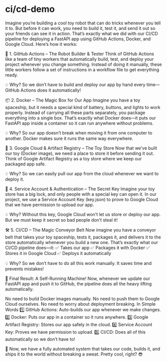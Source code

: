 # ci/cd-demo

Imagine you’re building a cool toy robot that can do tricks whenever you tell it to. But before it can work, you need to build it, test it, and send it out so your friends can see it in action. That’s exactly what we did with our CI/CD pipeline for deploying a FastAPI app using GitHub Actions, Docker, and Google Cloud. Here’s how it works:

🎯 1. GitHub Actions – The Robot Builder & Tester
Think of GitHub Actions like a team of tiny workers that automatically build, test, and deploy your project whenever you change something. Instead of doing it manually, these little workers follow a set of instructions in a workflow file to get everything ready.

💡 Why?
So we don’t have to build and deploy our app by hand every time—GitHub Actions does it automatically!

📦 2. Docker – The Magic Box for Our App
Imagine you have a toy spaceship, but it needs a special kind of battery, buttons, and lights to work properly. Instead of carrying all these parts separately, you package everything into a single box. That’s exactly what Docker does—it puts our FastAPI app inside a container so it can run anywhere without problems.

💡 Why?
So our app doesn’t break when moving it from one computer to another. Docker makes sure it runs the same way everywhere.

🚀 3. Google Cloud & Artifact Registry – The Toy Store
Now that we’ve built our toy (Docker image), we need a place to store it before sending it out. Think of Google Artifact Registry as a toy store where we keep our packaged app safe.

💡 Why?
So we can easily pull our app from the cloud whenever we want to deploy it.

🔑 4. Service Account & Authentication – The Secret Key
Imagine your toy store has a big lock, and only people with a special key can open it. In our project, we use a Service Account Key (key.json) to prove to Google Cloud that we have permission to upload our app.

💡 Why?
Without this key, Google Cloud won’t let us store or deploy our app. But we must keep it secret so bad people don’t steal it!

🛠 5. CI/CD – The Magic Conveyor Belt
Now imagine you have a conveyor belt that takes your toy spaceship, tests it, packages it, and delivers it to the store automatically whenever you build a new one. That’s exactly what our CI/CD pipeline does—it:
✅ Takes our app
✅ Packages it with Docker
✅ Stores it in Google Cloud
✅ Deploys it automatically

💡 Why?
So we don’t have to do all this work manually. It saves time and prevents mistakes!

🎉 Final Result: A Self-Running Machine!
Now, whenever we update our FastAPI app and push it to GitHub, the pipeline does all the heavy lifting automatically.

No need to build Docker images manually.
No need to push them to Google Cloud ourselves.
No need to worry about deployment breaking.
In Simple Words
1️⃣ GitHub Actions: Auto-builds our app whenever we make changes.
2️⃣ Docker: Puts our app in a container so it runs anywhere.
3️⃣ Google Artifact Registry: Stores our app safely in the cloud.
4️⃣ Service Account Key: Proves we have permission to upload.
5️⃣ CI/CD: Does all of this automatically so we don’t have to!

🚀 Now, we have a fully automated system that takes our code, builds it, and ships it to the world without breaking a sweat. Pretty cool, right? 😎
